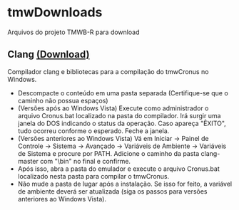 # tmwDownloads
Arquivos do projeto TMWB-R para download

## Clang [(Download)](../../raw/master/clang-master.zip)

Compilador clang e bibliotecas para a compilação do tmwCronus no Windows.

 * Descompacte o conteúdo em uma pasta separada (Certifique-se que o caminho não possua espaços)
 * (Versões após ao Windows Vista) Execute como administrador o arquivo Cronus.bat localizado na pasta do compilador. Irá surgir uma janela do DOS indicando o status da operação. Caso apareça "ÊXITO", tudo ocorreu conforme o esperado. Feche a janela.
 * (Versões anteriores ao Windows Vista) Vá em Iniciar -> Painel de Controle -> Sistema -> Avançado -> Variáveis de Ambiente -> Variáveis de Sistema e procure por PATH. Adicione o caminho da pasta clang-master com "\bin" no final e confirme.
 * Após isso, abra a pasta do emulador e execute o arquivo Cronus.bat localizado nesta pasta para compilar o tmwCronus.
 * Não mude a pasta de lugar após a instalação. Se isso for feito, a variável de ambiente deverá ser atualizada (siga os passos para versões anteriores ao Windows Vista).
